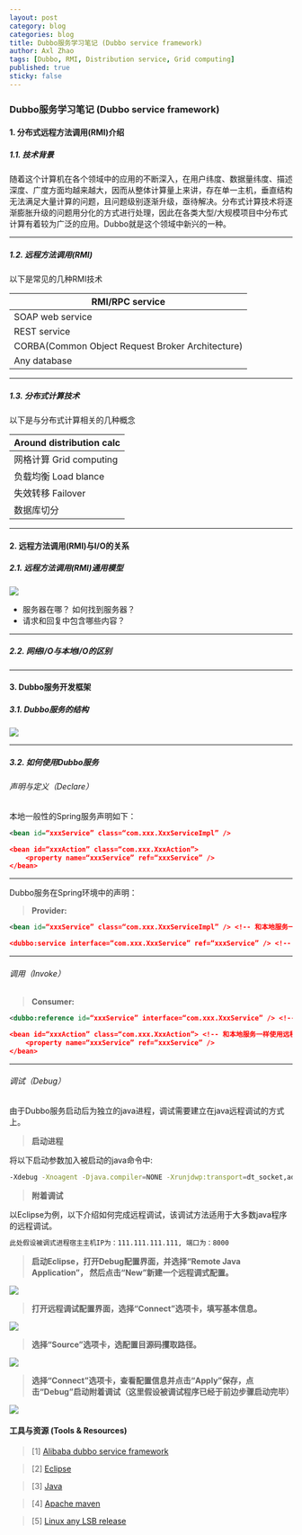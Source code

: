 ```yaml
---
layout: post
category: blog
categories: blog
title: Dubbo服务学习笔记 (Dubbo service framework)
author: Axl Zhao
tags: [Dubbo, RMI, Distribution service, Grid computing]
published: true
sticky: false
---
```


### Dubbo服务学习笔记 (Dubbo service framework)

#### 1. 分布式远程方法调用(RMI)介绍

##### 1.1. 技术背景

随着这个计算机在各个领域中的应用的不断深入，在用户纬度、数据量纬度、描述深度、广度方面均越来越大，因而从整体计算量上来讲，存在单一主机，垂直结构无法满足大量计算的问题，且问题级别逐渐升级，亟待解决。分布式计算技术将逐渐膨胀升级的问题用分化的方式进行处理，因此在各类大型/大规模项目中分布式计算有着较为广泛的应用。Dubbo就是这个领域中新兴的一种。

- - -

##### 1.2. 远程方法调用(RMI)

以下是常见的几种RMI技术

| RMI/RPC service |
|------------------|
| SOAP web service |
| REST service |
| CORBA(Common Object Request Broker Architecture) |
| Any database |

- - -

##### 1.3. 分布式计算技术

以下是与分布式计算相关的几种概念

| Around distribution calc |
|--------------------------|
| 网格计算 Grid computing |
| 负载均衡 Load blance |
| 失效转移 Failover |
| 数据库切分 |

- - -

#### 2. 远程方法调用(RMI)与I/O的关系



##### 2.1. 远程方法调用(RMI)通用模型

![](/images/dubbo_study/1.jpg)

* 服务器在哪？ 如何找到服务器？
* 请求和回复中包含哪些内容？ 

- - -

##### 2.2. 网络I/O与本地I/O的区别



- - -

#### 3. Dubbo服务开发框架

##### 3.1. Dubbo服务的结构

![](/images/dubbo_study/dubbo-architecture.jpg)

- - -

##### 3.2. 如何使用Dubbo服务

###### 声明与定义（Declare）

本地一般性的Spring服务声明如下：
```xml
<bean id=“xxxService” class=“com.xxx.XxxServiceImpl” />

<bean id=“xxxAction” class=“com.xxx.XxxAction”>
    <property name=“xxxService” ref=“xxxService” />
</bean>
```

- - -

Dubbo服务在Spring环境中的声明：

> **Provider:**

```xml
<bean id=“xxxService” class=“com.xxx.XxxServiceImpl” /> <!-- 和本地服务一样实现远程服务 -->

<dubbo:service interface=“com.xxx.XxxService” ref=“xxxService” /> <!-- 增加暴露远程服务配置 -->
```

- - -

###### 调用（Invoke）

> **Consumer:**

```xml
<dubbo:reference id=“xxxService” interface=“com.xxx.XxxService” /> <!-- 增加引用远程服务配置 -->

<bean id=“xxxAction” class=“com.xxx.XxxAction”> <!-- 和本地服务一样使用远程服务 -->
    <property name=“xxxService” ref=“xxxService” />
</bean>
```

- - -

###### 调试（Debug）

由于Dubbo服务启动后为独立的java进程，调试需要建立在java远程调试的方式上。

> **启动进程**

将以下启动参数加入被启动的java命令中:
```bash
-Xdebug -Xnoagent -Djava.compiler=NONE -Xrunjdwp:transport=dt_socket,address=8000,server=y,suspend=n
```

> **附着调试**

以Eclipse为例，以下介绍如何完成远程调试，该调试方法适用于大多数java程序的远程调试。

```bash
此处假设被调式进程宿主主机IP为：111.111.111.111, 端口为：8000
```

> **启动Eclipse，打开Debug配置界面，并选择“Remote Java Application”， 然后点击“New”新建一个远程调式配置。**

![](/images/dubbo_study/e_select_debug_rmt_app.png)

> **打开远程调试配置界面，选择“Connect”选项卡，填写基本信息。**

![](/images/dubbo_study/e_type_debug_info.png)

> **选择“Source”选项卡，选配置目源码攫取路径。**

![](/images/dubbo_study/e_select_debug_src.png)

> **选择“Connect”选项卡，查看配置信息并点击“Apply”保存，点击“Debug”启动附着调试（这里假设被调试程序已经于前边步骤启动完毕）**

![](/images/dubbo_study/e_type_debug_info.png)




#### 工具与资源 (Tools & Resources)

>[1] [Alibaba dubbo service framework](https://github.com/alibaba/dubbo)

>[2] [Eclipse](http://www.eclipse.org)

>[3] [Java](http://java.sun.com)

>[4] [Apache maven](http://maven.apache.org)

>[5] [Linux any LSB release](http://kernel.org)

